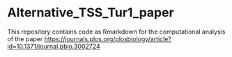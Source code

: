 # Alternative_TSS_Tur1_paper
This repository contains code as Rmarkdown for the computational analysis of the paper https://journals.plos.org/plosbiology/article?id=10.1371/journal.pbio.3002724
